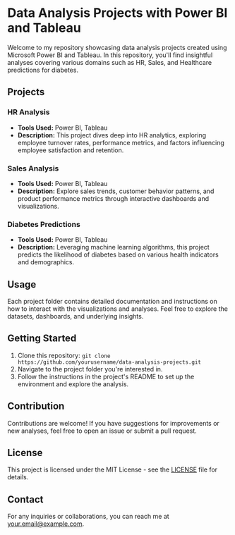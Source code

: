 # Data Analysis Projects with Power BI and Tableau

Welcome to my repository showcasing data analysis projects created using Microsoft Power BI and Tableau. In this repository, you'll find insightful analyses covering various domains such as HR, Sales, and Healthcare predictions for diabetes.

## Projects

### HR Analysis
- **Tools Used:** Power BI, Tableau
- **Description:** This project dives deep into HR analytics, exploring employee turnover rates, performance metrics, and factors influencing employee satisfaction and retention.

### Sales Analysis
- **Tools Used:** Power BI, Tableau
- **Description:** Explore sales trends, customer behavior patterns, and product performance metrics through interactive dashboards and visualizations.

### Diabetes Predictions
- **Tools Used:** Power BI, Tableau
- **Description:** Leveraging machine learning algorithms, this project predicts the likelihood of diabetes based on various health indicators and demographics.

## Usage
Each project folder contains detailed documentation and instructions on how to interact with the visualizations and analyses. Feel free to explore the datasets, dashboards, and underlying insights.

## Getting Started
1. Clone this repository: `git clone https://github.com/yourusername/data-analysis-projects.git`
2. Navigate to the project folder you're interested in.
3. Follow the instructions in the project's README to set up the environment and explore the analysis.

## Contribution
Contributions are welcome! If you have suggestions for improvements or new analyses, feel free to open an issue or submit a pull request.

## License
This project is licensed under the MIT License - see the [LICENSE](LICENSE) file for details.

## Contact
For any inquiries or collaborations, you can reach me at [your.email@example.com](mailto:your.email@example.com).
